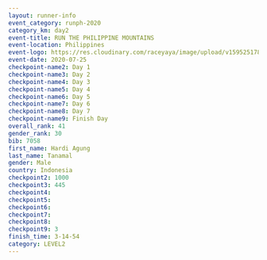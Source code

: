 ```yaml
--- 
layout: runner-info 
event_category: runph-2020 
category_km: day2 
event-title: RUN THE PHILIPPINE MOUNTAINS 
event-location: Philippines 
event-logo: https://res.cloudinary.com/raceyaya/image/upload/v1595251780/logo/2020/Image_ds2u6w.jpg 
event-date: 2020-07-25 
checkpoint-name2: Day 1 
checkpoint-name3: Day 2 
checkpoint-name4: Day 3 
checkpoint-name5: Day 4 
checkpoint-name6: Day 5 
checkpoint-name7: Day 6 
checkpoint-name8: Day 7 
checkpoint-name9: Finish Day 
overall_rank: 41
gender_rank: 30
bib: 7058
first_name: Hardi Agung
last_name: Tanamal
gender: Male
country: Indonesia
checkpoint2: 1000
checkpoint3: 445
checkpoint4: 
checkpoint5: 
checkpoint6: 
checkpoint7: 
checkpoint8: 
checkpoint9: 3
finish_time: 3-14-54
category: LEVEL2
--- 
```


